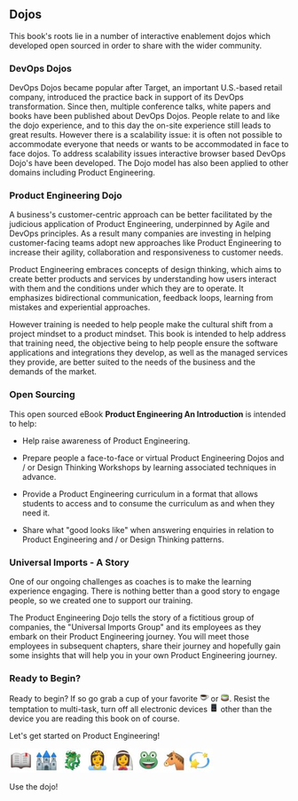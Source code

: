 ## Dojos

This book's roots lie in a number of interactive enablement dojos which developed open sourced in order to share with the wider community.

### DevOps Dojos

DevOps Dojos became popular after Target, an important U.S.-based retail company, introduced the practice back in support of its DevOps transformation. Since then, multiple conference talks, white papers and books have been published about DevOps Dojos. People relate to and like the dojo experience, and to this day the on-site experience still leads to great results. However there is a scalability issue: it is often not possible to accommodate everyone that needs or wants to be accommodated in face to face dojos. To address scalability issues interactive browser based DevOps Dojo's have been developed. The Dojo model has also been applied to other domains including Product Engineering.

### Product Engineering Dojo

A business's customer-centric approach can be better facilitated by the judicious application of Product Engineering, underpinned by Agile and DevOps principles. As a result many companies are investing in helping customer-facing teams adopt new approaches like Product Engineering to increase their agility, collaboration and responsiveness to customer needs.

Product Engineering embraces concepts of design thinking, which aims to create better products and services by understanding how users interact with them and the conditions under which they are to operate. It emphasizes bidirectional communication, feedback loops, learning from mistakes and experiential approaches.

However training is needed to help people make the cultural shift from a project mindset to a product mindset. This book is intended to help address that training need, the objective being to help people ensure the software applications and integrations they develop, as well as the managed services they provide, are better suited to the needs of the business and the demands of the market.

### Open Sourcing

This open sourced eBook **Product Engineering An Introduction** is intended to help:

- Help raise awareness of Product Engineering.

- Prepare people a face-to-face or virtual Product Engineering Dojos and / or Design Thinking Workshops by learning associated techniques in advance.

- Provide a Product Engineering curriculum in a format that allows students to access and to consume the curriculum as and when they need it.

- Share what "good looks like" when answering enquiries in relation to Product Engineering and / or Design Thinking patterns.

### Universal Imports - A Story

One of our ongoing challenges as coaches is to make the learning experience engaging. There is nothing better than a good story to engage people, so we created one to support our training.

The Product Engineering Dojo tells the story of a fictitious group of companies, the "Universal Imports Group" and its employees as they embark on their Product Engineering journey. You will meet those employees in subsequent chapters, share their journey and hopefully gain some insights that will help you in your own Product Engineering journey.

### Ready to Begin?

Ready to begin? If so go grab a cup of your favorite ![](assets/coffee.png) or ![](assets/tea.png). Resist the temptation to multi-task, turn off all electronic devices ![](assets/iphone.png) other than the device you are reading this book on of course.

Let's get started on Product Engineering!

![Once Upon a Time](assets/onceuponatime.jpg)

Use the dojo!
